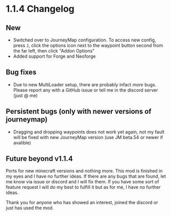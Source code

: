 # 1.1.4 Changelog

## New

- Switched over to JourneyMap configuration. To access new config, press `J`, click the options icon next to the waypoint button second from the far left, then click "Addon Options"
- Added support for Forge and Neoforge

## Bug fixes

- Due to new MultiLoader setup, there are probably infact *more* bugs. Please report any with a GitHub issue or tell me in the discord server (just @ me)

## Persistent bugs (only with newer versions of journeymap)

- Dragging and dropping waypoints does not work yet again, not my fault will be fixed with new JourneyMap version (use JM beta.54 or newer if avalible)

## Future beyond v1.1.4

Ports for new minecraft versions and nothing more. This mod is finished in my eyes and I have no further ideas.
If there are any bugs that are found, let me know via issue or discord and I will fix them.
If you have some sort of feature request I will do my best to fulfill it but as for me, I have no further ideas.

Thank you for anyone who has showed an interest, joined the discord or just has used the mod.




